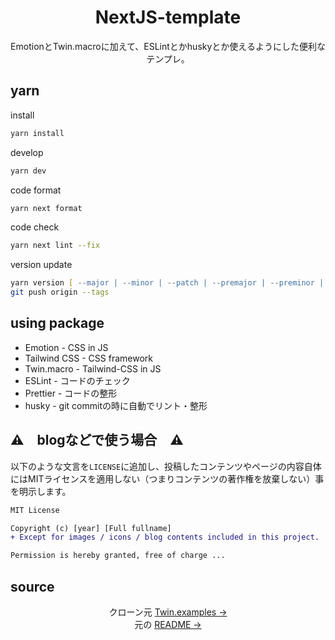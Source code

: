 <h1 align="center">NextJS-template</h1>
<p align="center">
EmotionとTwin.macroに加えて、ESLintとかhuskyとか使えるようにした便利なテンプレ。
</p>

## yarn
install
```zsh
yarn install
```
develop
```zsh
yarn dev
```
code format
```zsh
yarn next format
```
code check
```zsh
yarn next lint --fix
```
version update
```zsh
yarn version [ --major | --minor | --patch | --premajor | --preminor | --prepatch | --prerelease ]
git push origin --tags
```
## using package
- Emotion - CSS in JS
- Tailwind CSS - CSS framework
- Twin.macro - Tailwind-CSS in JS
- ESLint - コードのチェック
- Prettier - コードの整形
- husky - git commitの時に自動でリント・整形

## ⚠️　blogなどで使う場合　⚠️
以下のような文言を`LICENSE`に追加し、投稿したコンテンツやページの内容自体にはMITライセンスを適用しない（つまりコンテンツの著作権を放棄しない）事を明示します。
```diff
MIT License

Copyright (c) [year] [Full fullname]
+ Except for images / icons / blog contents included in this project.

Permission is hereby granted, free of charge ...
```

## source
<p align="center">
    クローン元 <a href="https://github.com/ben-rogerson/twin.examples/tree/master/next-emotion-typescript">Twin.examples →</a>
    <br>
    元の <a href="/Twin_README.md">README →</a>
</p>